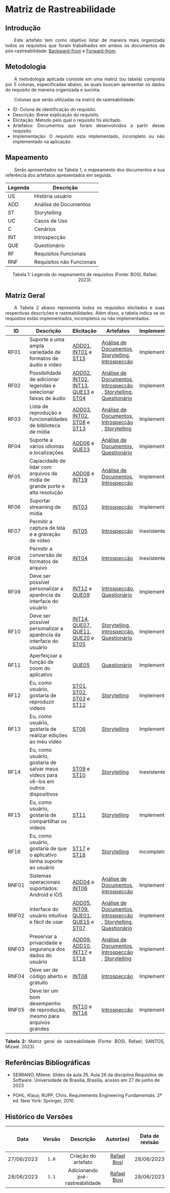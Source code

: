 <div class="body">

# Matriz de Rastreabilidade

## Introdução 

<div align="justify">

&emsp;&emsp;Este artefato tem como objetivo listar de maneira mais organizada todos os requisitos que foram trabalhados em ambos os documentos de pós-rastreabilidade: <a href="https://requisitos-de-software.github.io/2023.1-VLC/#/pos_rastreabilidade/backward_from.md">Backward-from</a> e <a href="https://requisitos-de-software.github.io/2023.1-VLC/#/pos_rastreabilidade/forward_from.md">Forward-from</a>. 

</div>

## Metodologia

<div align="justify">

&emsp;&emsp;A metodologia aplicada consiste em uma matriz (ou tabela) composta por 5 colunas, especificadas abaixo, as quais buscam apresentar os dados do requisito de maneira organizada e sucinta.

&emsp;&emsp;Colunas que serão utilizadas na matriz de rastreabilidade:

- ID: Coluna de identificação do requisito.
- Descrição: Breve explicação do requisito.
- Elicitação: Metodo pelo qual o requisito foi elicitado.
- Artefatos: Documentos que foram desenvolvidos a partir desse requisito.
- Implementação: O requisito esta implementado, incompleto ou não implementado na aplicação.

</div>

## Mapeamento

<div align="justify">

&emsp;&emsp;Serão apresentados na Tabela 1, o mapeamento dos documentos e sua referência dos artefatos apresentados em seguida.

| Legenda | Descrição                 |
| ------- | ------------------------- |
| US      | História usuário          |
| ADD     | Análise de Documentos     |
| ST      | Storytelling              |
| UC      | Casos de Uso              |
| C       | Cenários                  |
| INT     | Introspecção              |
| QUE     | Questionário              |
| RF      | Requisitos Funcionais     |
| RNF     | Requisitos não Funcionais |

<div style="text-align: center">
<p> Tabela 1: Legenda do mapeamento de requisitos (Fonte: BOSI, Rafael. 2023).</p>
</div>

</div>

## Matriz Geral

<div align="justify">

&emsp;&emsp;A Tabela 2 abaixo representa todos os requisitos elicitados e suas respectivas descrições e rastreabilidades. Além disso, a tabela indica se os requisitos estão implementados, incompletos ou não implementados. 

| ID | Descrição | Elicitação | Artefatos | Implementação |
| ----------- | ---------- | --------- | --------- | --------- |
| RF01 | Suporte a uma ampla variedade de formatos de áudio e vídeo | <a href="https://requisitos-de-software.github.io/2023.1-VLC/#/elicitacao/analise-de-documentos.md">ADD01</a>, <a href="https://requisitos-de-software.github.io/2023.1-VLC/#/elicitacao/introspeccao.md">INT01</a> e <a href="https://requisitos-de-software.github.io/2023.1-VLC/#/elicitacao/storytelling.md">ST15</a> | <a href="https://requisitos-de-software.github.io/2023.1-VLC/#/elicitacao/analise-de-documentos">Análise de Documentos</a>, <a href="https://requisitos-de-software.github.io/2023.1-VLC/#/elicitacao/storytelling">Storytelling</a>, <a href="https://requisitos-de-software.github.io/2023.1-VLC/#/elicitacao/introspeccao">Introspecção</a>  | Implementado |
| RF02 | Possibilidade de adicionar legendas e selecionar faixas de áudio | <a href="https://requisitos-de-software.github.io/2023.1-VLC/#/elicitacao/analise-de-documentos.md">ADD02</a>, <a href="https://requisitos-de-software.github.io/2023.1-VLC/#/elicitacao/introspeccao.md">INT02</a>, <a href="https://requisitos-de-software.github.io/2023.1-VLC/#/elicitacao/introspeccao.md">INT13</a>, <a href="https://requisitos-de-software.github.io/2023.1-VLC/#/elicitacao/questionario.md">QUE13</a> e <a href="https://requisitos-de-software.github.io/2023.1-VLC/#/elicitacao/storytelling.md">ST04</a> | <a href="https://requisitos-de-software.github.io/2023.1-VLC/#/elicitacao/analise-de-documentos">Análise de Documentos</a>, <a href="https://requisitos-de-software.github.io/2023.1-VLC/#/elicitacao/introspeccao">Introspecção</a> , <a href="https://requisitos-de-software.github.io/2023.1-VLC/#/elicitacao/storytelling">Storytelling</a>, <a href="https://requisitos-de-software.github.io/2023.1-VLC/#/elicitacao/questionario">Questionário</a> | Implementado |
| RF03 | Lista de reprodução e funcionalidades de biblioteca de mídia | <a href="https://requisitos-de-software.github.io/2023.1-VLC/#/elicitacao/analise-de-documentos.md">ADD03</a>, <a href="https://requisitos-de-software.github.io/2023.1-VLC/#/elicitacao/introspeccao.md">INT02</a>, <a href="https://requisitos-de-software.github.io/2023.1-VLC/#/elicitacao/storytelling.md">ST08</a> e <a href="https://requisitos-de-software.github.io/2023.1-VLC/#/elicitacao/storytelling.md">ST13</a> | <a href="https://requisitos-de-software.github.io/2023.1-VLC/#/elicitacao/analise-de-documentos">Análise de Documentos</a>, <a href="https://requisitos-de-software.github.io/2023.1-VLC/#/elicitacao/introspeccao">Introspecção</a> , <a href="https://requisitos-de-software.github.io/2023.1-VLC/#/elicitacao/storytelling">Storytelling</a> | Implementado |
| RF04 | Suporte a vários idiomas e localizações | <a href="https://requisitos-de-software.github.io/2023.1-VLC/#/elicitacao/analise-de-documentos.md">ADD06</a> e <a href="https://requisitos-de-software.github.io/2023.1-VLC/#/elicitacao/questionario.md">QUE23</a> | <a href="https://requisitos-de-software.github.io/2023.1-VLC/#/elicitacao/analise-de-documentos">Análise de Documentos</a>, <a href="https://requisitos-de-software.github.io/2023.1-VLC/#/elicitacao/questionario">Questionário</a> | Implementado |
| RF05 | Capacidade de lidar com arquivos de mídia de grande porte e alta resolução | <a href="https://requisitos-de-software.github.io/2023.1-VLC/#/elicitacao/analise-de-documentos.md">ADD08</a> e <a href="https://requisitos-de-software.github.io/2023.1-VLC/#/elicitacao/introspeccao.md">INT19</a> | <a href="https://requisitos-de-software.github.io/2023.1-VLC/#/elicitacao/analise-de-documentos">Análise de Documentos</a>, <a href="https://requisitos-de-software.github.io/2023.1-VLC/#/elicitacao/introspeccao">Introspecção</a> | Implementado |
| RF06 | Suportar streaming de mídia | <a href="https://requisitos-de-software.github.io/2023.1-VLC/#/elicitacao/introspeccao.md">INT03</a> | <a href="https://requisitos-de-software.github.io/2023.1-VLC/#/elicitacao/introspeccao">Introspecção</a> | Implementado |
| RF07 | Permitir a captura de tela e a gravação de vídeo | <a href="https://requisitos-de-software.github.io/2023.1-VLC/#/elicitacao/introspeccao.md">INT05</a> | <a href="https://requisitos-de-software.github.io/2023.1-VLC/#/elicitacao/introspeccao">Introspecção</a> | Inexistente |
| RF08 | Permitir a conversão de formatos de arquivo | <a href="https://requisitos-de-software.github.io/2023.1-VLC/#/elicitacao/introspeccao.md">INT04</a> | <a href="https://requisitos-de-software.github.io/2023.1-VLC/#/elicitacao/introspeccao">Introspecção</a> | Inexistente |
| RF09 | Deve ser possível personalizar a aparência da interface do usuário | <a href="https://requisitos-de-software.github.io/2023.1-VLC/#/elicitacao/introspeccao.md">INT12</a> e <a href="https://requisitos-de-software.github.io/2023.1-VLC/#/elicitacao/questionario.md">QUE09</a> | <a href="https://requisitos-de-software.github.io/2023.1-VLC/#/elicitacao/introspeccao">Introspecção</a>, <a href="https://requisitos-de-software.github.io/2023.1-VLC/#/elicitacao/questionario">Questionário</a> | Implementado |
| RF10 | Deve ser possível personalizar a aparência da interface do usuário | <a href="https://requisitos-de-software.github.io/2023.1-VLC/#/elicitacao/introspeccao.md">INT14</a>, <a href="https://requisitos-de-software.github.io/2023.1-VLC/#/elicitacao/questionario.md">QUE07</a>, <a href="https://requisitos-de-software.github.io/2023.1-VLC/#/elicitacao/questionario.md">QUE11</a>, <a href="https://requisitos-de-software.github.io/2023.1-VLC/#/elicitacao/questionario.md">QUE20</a> e <a href="https://requisitos-de-software.github.io/2023.1-VLC/#/elicitacao/storytelling.md">ST05</a> | <a href="https://requisitos-de-software.github.io/2023.1-VLC/#/elicitacao/storytelling">Storytelling</a>, <a href="https://requisitos-de-software.github.io/2023.1-VLC/#/elicitacao/introspeccao">Introspecção</a>,  <a href="https://requisitos-de-software.github.io/2023.1-VLC/#/elicitacao/questionario">Questionário</a> | Implementado |
| RF11 | Aperfeiçoar a função de zoom do aplicativo | <a href="https://requisitos-de-software.github.io/2023.1-VLC/#/elicitacao/questionario.md">QUE05</a> | <a href="https://requisitos-de-software.github.io/2023.1-VLC/#/elicitacao/questionario">Questionário</a> | Implementado |
| RF12 | Eu, como usuário, gostaria de reproduzir vídeos | <a href="https://requisitos-de-software.github.io/2023.1-VLC/#/elicitacao/storytelling.md">ST01</a>, <a href="https://requisitos-de-software.github.io/2023.1-VLC/#/elicitacao/storytelling.md">ST02</a>, <a href="https://requisitos-de-software.github.io/2023.1-VLC/#/elicitacao/storytelling.md">ST03</a> e <a href="https://requisitos-de-software.github.io/2023.1-VLC/#/elicitacao/storytelling.md">ST12</a> | <a href="https://requisitos-de-software.github.io/2023.1-VLC/#/elicitacao/storytelling">Storytelling</a> | Implementado |
| RF13 | Eu, como usuário, gostaria de realizar edições ao meu vídeo | <a href="https://requisitos-de-software.github.io/2023.1-VLC/#/elicitacao/storytelling.md">ST06</a> | <a href="https://requisitos-de-software.github.io/2023.1-VLC/#/elicitacao/storytelling">Storytelling</a> | Implementado |
| RF14 | Eu, como usuário, gostaria de salvar meus vídeos para vê-los em outros dispositivos | <a href="https://requisitos-de-software.github.io/2023.1-VLC/#/elicitacao/storytelling.md">ST09</a> e <a href="https://requisitos-de-software.github.io/2023.1-VLC/#/elicitacao/storytelling.md">ST10</a> | <a href="https://requisitos-de-software.github.io/2023.1-VLC/#/elicitacao/storytelling">Storytelling</a> | Inexistente |
| RF15 | Eu, como usuário, gostaria de compartilhar os vídeos | <a href="https://requisitos-de-software.github.io/2023.1-VLC/#/elicitacao/storytelling.md">ST11</a> | <a href="https://requisitos-de-software.github.io/2023.1-VLC/#/elicitacao/storytelling">Storytelling</a> | Implementado |
| RF16 | Eu, como usuário, gostaria de que o aplicativo tenha suporte ao usuário | <a href="https://requisitos-de-software.github.io/2023.1-VLC/#/elicitacao/storytelling.md">ST17</a> e <a href="https://requisitos-de-software.github.io/2023.1-VLC/#/elicitacao/storytelling.md">ST18</a> | <a href="https://requisitos-de-software.github.io/2023.1-VLC/#/elicitacao/storytelling">Storytelling</a> | Incompleto |
| RNF01 | Sistemas operacionais suportados: Android e iOS | <a href="https://requisitos-de-software.github.io/2023.1-VLC/#/elicitacao/analise-de-documentos.md">ADD04</a> e <a href="https://requisitos-de-software.github.io/2023.1-VLC/#/elicitacao/introspeccao.md">INT06</a> | <a href="https://requisitos-de-software.github.io/2023.1-VLC/#/elicitacao/analise-de-documentos">Análise de Documentos</a>, <a href="https://requisitos-de-software.github.io/2023.1-VLC/#/elicitacao/introspeccao">Introspecção</a> | Implementado |
| RNF02 | Interface do usuário intuitiva e fácil de usar | <a href="https://requisitos-de-software.github.io/2023.1-VLC/#/elicitacao/analise-de-documentos.md">ADD05</a>, <a href="https://requisitos-de-software.github.io/2023.1-VLC/#/elicitacao/introspeccao.md">INT09</a>, <a href="https://requisitos-de-software.github.io/2023.1-VLC/#/elicitacao/questionario.md">QUE01</a>, <a href="https://requisitos-de-software.github.io/2023.1-VLC/#/elicitacao/questionario.md">QUE15</a> e <a href="https://requisitos-de-software.github.io/2023.1-VLC/#/elicitacao/storytelling.md">ST07</a> | <a href="https://requisitos-de-software.github.io/2023.1-VLC/#/elicitacao/analise-de-documentos">Análise de Documentos</a>, <a href="https://requisitos-de-software.github.io/2023.1-VLC/#/elicitacao/introspeccao">Introspecção</a> , <a href="https://requisitos-de-software.github.io/2023.1-VLC/#/elicitacao/storytelling">Storytelling</a>, <a href="https://requisitos-de-software.github.io/2023.1-VLC/#/elicitacao/questionario">Questionário</a> | Implementado |
| RNF03 | Preservar a privacidade e segurança dos dados do usuário | <a href="https://requisitos-de-software.github.io/2023.1-VLC/#/elicitacao/analise-de-documentos.md">ADD09</a>, <a href="https://requisitos-de-software.github.io/2023.1-VLC/#/elicitacao/analise-de-documentos.md">ADD10</a>, <a href="https://requisitos-de-software.github.io/2023.1-VLC/#/elicitacao/introspeccao.md">INT17</a> e <a href="https://requisitos-de-software.github.io/2023.1-VLC/#/elicitacao/storytelling.md">ST16</a> | <a href="https://requisitos-de-software.github.io/2023.1-VLC/#/elicitacao/analise-de-documentos">Análise de Documentos</a>, <a href="https://requisitos-de-software.github.io/2023.1-VLC/#/elicitacao/introspeccao">Introspecção</a> , <a href="https://requisitos-de-software.github.io/2023.1-VLC/#/elicitacao/storytelling">Storytelling</a> | Implementado |
| RNF04 | Deve ser de código aberto e gratuito | <a href="https://requisitos-de-software.github.io/2023.1-VLC/#/elicitacao/introspeccao.md">INT08</a> | <a href="https://requisitos-de-software.github.io/2023.1-VLC/#/elicitacao/introspeccao">Introspecção</a> | Implementado |
| RNF05 | Deve ter um bom desempenho de reprodução, mesmo para arquivos grandes | <a href="https://requisitos-de-software.github.io/2023.1-VLC/#/elicitacao/introspeccao.md">INT10</a> e <a href="https://requisitos-de-software.github.io/2023.1-VLC/#/elicitacao/introspeccao.md">INT16</a> | <a href="https://requisitos-de-software.github.io/2023.1-VLC/#/elicitacao/introspeccao">Introspecção</a> | Implementado |

<b>Tabela 2:</b> Matriz geral de rastreabilidade (Fonte: BOSI, Rafael; SANTOS, Mizael. 2023).

</div>

## Referências Bibliográficas

- SERRANO, Milene. Slides da aula 26. Aula 26 da disciplina Requisitos de Software. Universidade de Brasília, Brasília, acesso em 27 de junho de 2023

- POHL, Klaus; RUPP, Chris. Requirements Engineering Fundamentals. 2ª ed. New York: Springer, 2010.

## Histórico de Versões

| <p align="center">Data</p> | <p align="center">Versão</p> | <p align="center">Descrição</p> | <p align="center">Autor(es)</p> | <p align="center">Data de revisão</p> | <p align="center">Revisor(es)</p> |
| :-: | :-: | :-: | :-: | :-: | :-: |
| 27/06/2023 | `1.0` | Criação do artefato | [Rafael Bosi](https://github.com/StrangeUnit28) | 28/06/2023 | [Giovanni Alvissus](https://github.com/giovanni1106) |
| 28/06/2023 | `1.1` | Adicionando pré-rastreabilidade  | [Rafael Bosi](https://github.com/StrangeUnit28) | 28/06/2023 | [Giovanni Alvissus](https://github.com/giovanni1106) |

</div>
